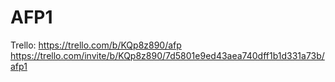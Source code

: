 # AFP1
Trello: https://trello.com/b/KQp8z890/afp
 https://trello.com/invite/b/KQp8z890/7d5801e9ed43aea740dff1b1d331a73b/afp1
